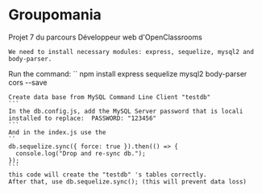 # Groupomania
Projet 7 du parcours Développeur web d'OpenClassrooms
```
We need to install necessary modules: express, sequelize, mysql2 and body-parser.
```
Run the command:
``
npm install express sequelize mysql2 body-parser cors --save

````
Create data base from MySQL Command Line Client "testdb"
```
In the db.config.js, add the MySQL Server password that is locali installed to replace:  PASSWORD: "123456"
```
And in the index.js use the 
``
db.sequelize.sync({ force: true }).then(() => {
  console.log("Drop and re-sync db.");
});
```
this code will create the "testdb" 's tables correctly.
After that, use db.sequelize.sync(); (this will prevent data loss)
